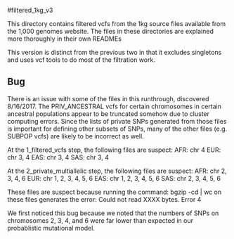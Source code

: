 #filtered_1kg_v3

This directory contains filtered vcfs from the 1kg source files available from the 1,000 genomes website.  The files in these directories are explained more thoroughly in their own READMEs

This version is distinct from the previous two in that it excludes singletons and uses vcf tools to do most of the filtration work.

## Bug

There is an issue with some of the files in this runthrough, discovered 8/16/2017.  The PRIV_ANCESTRAL vcfs for certain chromosomes in certain ancestral populations appear to be truncated somehow due to cluster computing errors.  Since the lists of private SNPs generated from those files is important for defining other subsets of SNPs, many of the other files (e.g. SUBPOP vcfs) are likely to be incorrect as well.  

At the 1_filtered_vcfs step, the following files are suspect:
AFR: chr 4
EUR: chr 3, 4
EAS: chr 3, 4
SAS: chr 3, 4

At the 2_private_multiallelic step, the following files are suspect:
AFR: chr 2, 3, 4, 6
EUR: chr 1, 2, 3, 4, 5, 6
EAS: chr 1, 2, 3, 4, 5, 6
SAS: chr 2, 3, 4, 5, 6

These files are suspect because running the command:
bgzip -cd <file> | wc 
on these files generates the error:
Could not read XXXX bytes.  Error 4

We first noticed this bug because we noted that the numbers of SNPs on chromosomes 2, 3, 4, and 6 were far lower than expected in our probablistic mutational model.


